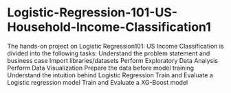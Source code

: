 # Logistic-Regression-101-US-Household-Income-Classification1
The hands-on project on Logistic Regression101: US Income Classification is divided into the following tasks:  Understand the problem statement and business case  Import libraries/datasets   Perform Exploratory Data Analysis  Perform Data Visualization   Prepare the data before model training  Understand the intuition behind Logistic Regression   Train and Evaluate a Logistic regression model  Train and Evaluate a XG-Boost model
